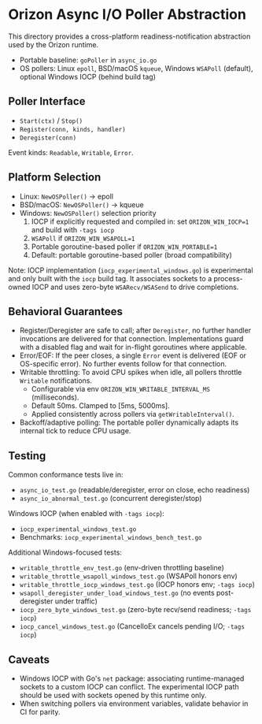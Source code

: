 # Orizon Async I/O Poller Abstraction

This directory provides a cross-platform readiness-notification abstraction used by the Orizon runtime.

- Portable baseline: `goPoller` in `async_io.go`
- OS pollers: Linux `epoll`, BSD/macOS `kqueue`, Windows `WSAPoll` (default), optional Windows IOCP (behind build tag)

## Poller Interface
- `Start(ctx)` / `Stop()`
- `Register(conn, kinds, handler)`
- `Deregister(conn)`

Event kinds: `Readable`, `Writable`, `Error`.

## Platform Selection
- Linux: `NewOSPoller()` -> epoll
- BSD/macOS: `NewOSPoller()` -> kqueue
- Windows: `NewOSPoller()` selection priority
  1. IOCP if explicitly requested and compiled in: set `ORIZON_WIN_IOCP=1` and build with `-tags iocp`
  2. `WSAPoll` if `ORIZON_WIN_WSAPOLL=1`
  3. Portable goroutine-based poller if `ORIZON_WIN_PORTABLE=1`
  4. Default: portable goroutine-based poller (broad compatibility)

Note: IOCP implementation (`iocp_experimental_windows.go`) is experimental and only built with the `iocp` build tag. It associates sockets to a process-owned IOCP and uses zero-byte `WSARecv/WSASend` to drive completions.

## Behavioral Guarantees
- Register/Deregister are safe to call; after `Deregister`, no further handler invocations are delivered for that connection. Implementations guard with a disabled flag and wait for in-flight goroutines where applicable.
- Error/EOF: If the peer closes, a single `Error` event is delivered (EOF or OS-specific error). No further events follow for that connection.
- Writable throttling: To avoid CPU spikes when idle, all pollers throttle `Writable` notifications.
  - Configurable via env `ORIZON_WIN_WRITABLE_INTERVAL_MS` (milliseconds).
  - Default 50ms. Clamped to [5ms, 5000ms].
  - Applied consistently across pollers via `getWritableInterval()`.
- Backoff/adaptive polling: The portable poller dynamically adapts its internal tick to reduce CPU usage.

## Testing
Common conformance tests live in:
- `async_io_test.go` (readable/deregister, error on close, echo readiness)
- `async_io_abnormal_test.go` (concurrent deregister/stop)

Windows IOCP (when enabled with `-tags iocp`):
- `iocp_experimental_windows_test.go`
- Benchmarks: `iocp_experimental_windows_bench_test.go`
 
 Additional Windows-focused tests:
 - `writable_throttle_env_test.go` (env-driven throttling baseline)
 - `writable_throttle_wsapoll_windows_test.go` (WSAPoll honors env)
 - `writable_throttle_iocp_windows_test.go` (IOCP honors env; `-tags iocp`)
 - `wsapoll_deregister_under_load_windows_test.go` (no events post-deregister under traffic)
 - `iocp_zero_byte_windows_test.go` (zero-byte recv/send readiness; `-tags iocp`)
 - `iocp_cancel_windows_test.go` (CancelIoEx cancels pending I/O; `-tags iocp`)

## Caveats
- Windows IOCP with Go's `net` package: associating runtime-managed sockets to a custom IOCP can conflict. The experimental IOCP path should be used with sockets opened by this runtime only.
- When switching pollers via environment variables, validate behavior in CI for parity.
